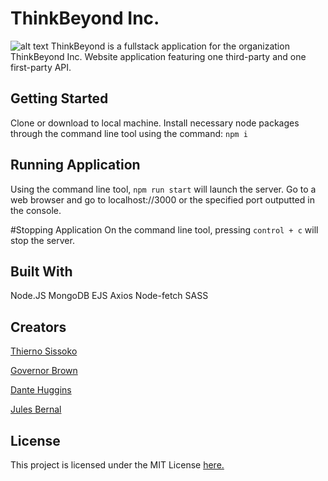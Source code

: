 # ThinkBeyond Inc.
![alt text](https://raw.githubusercontent.com/Nothier96/hopehack-1/main/public/img/favicon.png)
ThinkBeyond is a fullstack application for the organization ThinkBeyond Inc. Website application featuring one third-party and one first-party API.

## Getting Started
Clone or download to local machine. Install necessary node packages through the command line tool using the command: ```npm i```

## Running Application
Using the command line tool, ```npm run start``` will launch the server. Go to a web browser and go to localhost://3000 or the specified port outputted in the console.

#Stopping Application
On the command line tool, pressing ```control + c``` will stop the server.

## Built With
Node.JS
MongoDB
EJS
Axios
Node-fetch
SASS

## Creators
[Thierno Sissoko](https://github.com/Nothier96)

[Governor Brown](https://github.com/GovernorBrown)

[Dante Huggins](https://github.com/DanteHuggins98)

[Jules Bernal](https://github.com/JulesBernal)

## License
This project is licensed under the MIT License [here.](https://github.com/Nothier96/hopehack-1/blob/main/LICENSE)